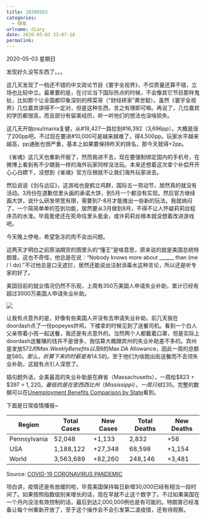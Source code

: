 ```yaml
---
title: 20200503
categories:
  - 随笔
urlname: diary
date: 2020-05-03 23:07:18
permalink:
---
```

2020-05-03 星期日

发现好久没写东西了。。。

这几天发现了一档还不错的中文政论节目《寰宇全视界》，不仅质量还算不错，立场也比较中立。最重要的是，在讨论当下国际热点的时候，不会像其它节目那样鬼扯，比如那个让全国都印象深刻的榨菜哥（“财经砖家”黄世聪）。虽然《寰宇全视界》几位嘉宾讲得不一定对，但是这种东西，言之有理即可嘛。再说了，几位嘉宾的学历都很高，而且部分有留美经历，听一听他们的想法也没啥损失。

这几天开始osu!mania复健，从#18,427一路拉到#16,392（3,696pp），大概是涨了200pp吧。不过现在要进#10,000可是越来越难了，得4,500pp。玩家水平越来越高，pp通胀也很严重，基本上如果要保持昨天的排名，那今天就得+2pp。

《雀魂》这几天也重新开服了，然而我进不去，现在要强制绑定国内的手机号，在微博上看到有不少跟我一样的海外玩家同样没法玩。本来还想着这次拿个补偿开开心心白嫖下，没想到《雀魂》官方压根就不让我们海外玩家进去。

然后说说《剑与远征》，这游戏也是鹤立鸡群，国际五一劳动节，居然真的就没有活动。3月份在道歉信里头画的承诺大饼，到5月一个都没有实现。然后官方继续画大饼，说什么研发带宽有限，需要到7-8月才能推出一些新的玩法。我就纳闷了，一个简简单单的签到功能，居然要从3月做到8月，不得不让人怀疑莉莉丝程序员的水准。毕竟氪佬还在死命往里头氪金，或许莉莉丝根本就没想着改进游戏吧。

今天晚上停电，希望急冻的肉不会出问题。

这两天才明白之前原油期货的图里头的“懂王”是啥意思，原来说的就是美国总统特朗普。这也不奇怪，他总是在说：“Nobody knows more about ______ than (me / I do).”不过他总是口无遮拦，居然还能说出注射消毒水这种言论，所以还是听专家的好了。

美国目前的就业情况仍然不乐观，上周有350万美国人申请失业补助，累计已经有超过3000万美国人申请失业补助。

![](https://raw.githubusercontent.com/oscarcx123/hexo_resource/master/img/20200503_us_layoff.jpg)

让我有点意外的是，好像有些美国人并没有去申请失业补助。前几天我在doordash点了一份popeyes炸鸡，下楼拿的时候见到了送餐司机。看到一个白人父亲带着小孩一起送餐，我还是有点意外的。当然两个人都戴着口罩，但是实际上doordash送餐赚的钱并不是很多，我估算大概跟宾州的失业补助差不多的。宾州是发放$572的Max.Weekly Benefits以及$8的Max.DA Allowance，因此一周的总额是$580。那么，折算下来的时薪是有$14.5的。至于他们为啥跑出街送餐而不去领失业补助，这就有点引人深思了。

插句题外话，全美最高的失业补助是在麻省（Massachusetts），一周给$823 + $397 = $1,220。最低的是在密西西比州（Mississippi），一周只给$235。完整的数据可以在[Unemployment Benefits Comparison by State](https://fileunemployment.org/unemployment-benefits/unemployment-benefits-comparison-by-state/)看到。

下面是日常疫情播报~

| Region       | Total Cases | New Cases | Total Deaths | New Deaths |
|--------------|-------------|-----------|--------------|------------|
| Pennsylvania | 52,048      | +1,133    | 2,832        | +56        |
| USA          | 1,188,122   | +27,348   | 68,598       | +1,154     |
| World        | 3,563,689   | +82,260   | 248,146      | +3,481     |

Source: [COVID-19 CORONAVIRUS PANDEMIC](https://www.worldometers.info/coronavirus/)

坦白讲，疫情还是有放缓的啦，毕竟美国保持每日新增30,000已经有相当一段时间了。如果按照指数级别来增长的话，现在早就不止这个数字了。不过如果美国在一个月内没法有效控制的话，最后到达2,000,000例也是有可能的。特朗普已经准备让每个州重新开放了，至于这个操作会不会引发第二波疫情，还有待观察。